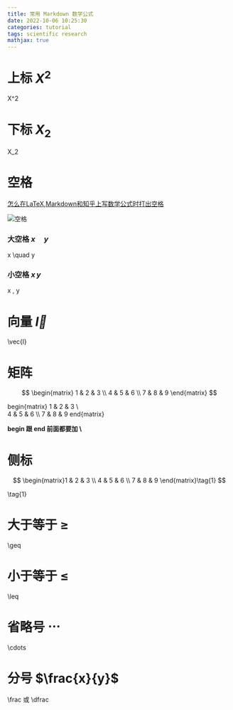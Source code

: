 ```yaml
---
title: 常用 Markdown 数学公式
date: 2022-10-06 10:25:30
categories: tutorial
tags: scientific research
mathjax: true
---
```


# 上标 $X^2$

X^2

# 下标 $X_2$

X_2

# 空格

[怎么在LaTeX,Markdown和知乎上写数学公式时打出空格](https://zhuanlan.zhihu.com/p/265517357)

![空格](https://files.catbox.moe/fvmirs.jpg)

### 大空格 $x\quad y$

x \quad y

### 小空格 $x \, y$

x \, y

# 向量 $\vec{l}$

\vec{l}

# 矩阵 

$$
\begin{matrix}
1 & 2 & 3 \\
   4 & 5 & 6 \\
   7 & 8 & 9
\end{matrix}
$$

begin{matrix}
1 & 2 & 3 \\\
   4 & 5 & 6 \\\ 
   7 & 8 & 9
end{matrix}

**begin 跟 end 前面都要加 \\**



# 侧标 

$$
\begin{matrix}1 & 2 & 3 \\   4 & 5 & 6 \\   7 & 8 & 9 \end{matrix}\tag{1}
$$

\tag{1}

# 大于等于 $\geq$

\geq

# 小于等于 $\leq$

\leq

# 省略号 $\cdots$

\cdots

# 分号 $\frac{x}{y}$

\frac 或 \dfrac